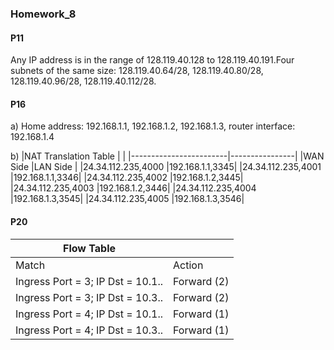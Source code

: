 ### Homework_8

#### P11

Any IP address is in the range of 128.119.40.128 to 128.119.40.191.Four subnets of the same size: 128.119.40.64/28,  128.119.40.80/28,   128.119.40.96/28,      128.119.40.112/28.

#### P16

a) Home address: 192.168.1.1, 192.168.1.2, 192.168.1.3, router interface: 192.168.1.4

b)
|NAT Translation Table   |                |
|------------------------|----------------|
|WAN Side                |LAN Side        |
|24.34.112.235,4000      |192.168.1.1,3345|
|24.34.112.235,4001      |192.168.1.1,3346|
|24.34.112.235,4002      |192.168.1.2,3445|
|24.34.112.235,4003      |192.168.1.2,3446|
|24.34.112.235,4004      |192.168.1.3,3545|
|24.34.112.235,4005      |192.168.1.3,3546|

#### P20
|Flow Table                       |           |
|---------------------------------|-----------|
|Match                            |Action     |
|Ingress Port = 3; IP Dst = 10.1..|Forward (2)|
|Ingress Port = 3; IP Dst = 10.3..|Forward (2)|
|Ingress Port = 4; IP Dst = 10.1..|Forward (1)|
|Ingress Port = 4; IP Dst = 10.3..|Forward (1)|
